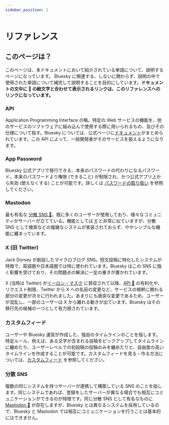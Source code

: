 ```yaml
---
sidebar_position: 2
---
```


# リファレンス

## このページは？

このページは、本ドキュメントにおいて紹介されている単語について、説明するページになっています。 Bluesky に関連する、しないに関わらず、説明の中で使用された単語について補完して説明することを目的にしています。**ドキュメントの文中に 📖 の絵文字と合わせて表示されるリンクは、このリファレンスへのリンクになっています。**

### API

Application Programming Interface の略。特定の Web サービスの機能を、他のサービスのソフトウェアに組み込んで使用する際に用いられるもの、及びその仕様について指す。Bluesky については、公式ページに[ドキュメント](https://atproto.com/docs)がまとめられています。この API によって、一般開発者がそのサービスを扱えるようになります。

### App Password

Bluesky 公式アプリで発行できる、本来のパスワードの代わりになるパスワード。本来のパスワードより権限 (できること) が制限され、かつ公式アプリ上から失効 (使えなくする) ことが可能です。詳しくは [パスワードの取り扱い](/docs/walks/password.md) を参照してください。

### Mastodon

最も有名な [分散 SNS 📖](/docs/extras/reference#分散-sns)。既に多くのユーザーが使用しており、様々なコミュニティがサーバーが立てている。機能としては [X](/docs/extras/reference#x-旧-twitter) と非常に似ていますが、分散 SNS として検索などの複雑なシステムが実装されておらず、ややシンプルな機能に纏まっています。

### X (旧 Twitter)

Jack Dorsey が創設したマイクロブログ SNS。短文投稿に特化したシステムが特徴で、英語圏や日本語圏では特に使われています。Bluesky はこの SNS に強く影響を受けており、その問題点の解決に一定の重きが置かれています。

X (当時は Twitter) が[イーロン・マスク](https://twitter.com/elonmusk) に買収されて以降、[API 📖](/docs/extras/reference#api) の有料化や、リクエスト制限、Twitter から X への名前の変更など、サービスの根幹に関わる部分の変更が次々に行われました。あまりにも唐突な変更であるため、ユーザーが混乱し、一部のユーザーは X から離れる動きが出ています。Bluesky はその移行先の候補の一つとして有力視されています。

### カスタムフィード

ユーザーや Bluesky 運営が作成した、独自のタイムラインのことを指します。特定ルール、例えば、ある文字が含まれる投稿をピックアップしてタイムラインに纏めたり、ユーザーレベルでの初投稿の投稿のみを纏めたりと、自由度の高いタイムラインを作成することが可能です。カスタムフィードを見る・作る方法については、[カスタムフィード](/docs/extras/customfeed) を参照してください。

### 分散 SNS

複数の同じシステムを持つサーバーが連携して構築している SNS のことを指します。同じシステムであれば、登録をしたサーバーが異なる場合でも相互にコミュニケーションができるのが特徴です。同じ分散 SNS として有名なものに [Mastodon 📖](/docs/extras/reference#mastodon) が存在しますが、Bluesky とは異なるシステムを採用しているので、Bluesky と Mastodon では相互にコミュニケーションを行うことは基本的にはできません。
